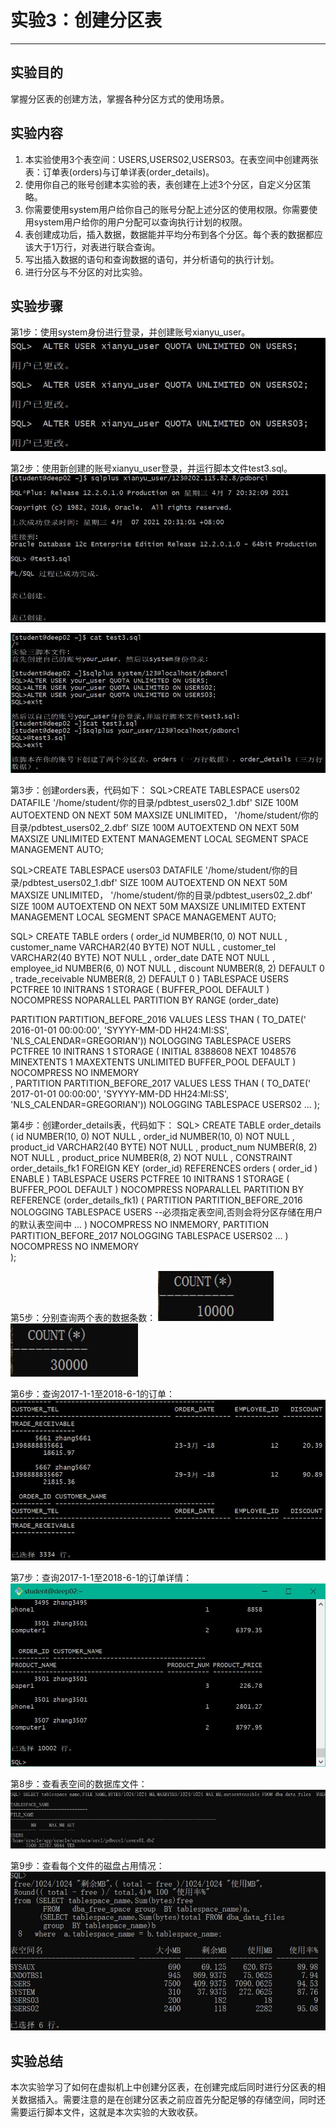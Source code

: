 # 实验3：创建分区表 #

----------

## 实验目的 ##
掌握分区表的创建方法，掌握各种分区方式的使用场景。

## 实验内容 ##
1. 本实验使用3个表空间：USERS,USERS02,USERS03。在表空间中创建两张表：订单表(orders)与订单详表(order_details)。
2. 使用你自己的账号创建本实验的表，表创建在上述3个分区，自定义分区策略。
3. 你需要使用system用户给你自己的账号分配上述分区的使用权限。你需要使用system用户给你的用户分配可以查询执行计划的权限。
4. 表创建成功后，插入数据，数据能并平均分布到各个分区。每个表的数据都应该大于1万行，对表进行联合查询。
5. 写出插入数据的语句和查询数据的语句，并分析语句的执行计划。
6. 进行分区与不分区的对比实验。

## 实验步骤 ##
第1步：使用system身份进行登录，并创建账号xianyu_user。
![avatar](./1.jpg)

第2步：使用新创建的账号xianyu_user登录，并运行脚本文件test3.sql。
![avatar](./2.jpg)

![avatar](./3.jpg)

第3步：创建orders表，代码如下：
SQL>CREATE TABLESPACE users02 DATAFILE
  '/home/student/你的目录/pdbtest_users02_1.dbf'
    SIZE 100M AUTOEXTEND ON NEXT 50M MAXSIZE UNLIMITED，
  '/home/student/你的目录/pdbtest_users02_2.dbf' 
    SIZE 100M AUTOEXTEND ON NEXT 50M MAXSIZE UNLIMITED
  EXTENT MANAGEMENT LOCAL SEGMENT SPACE MANAGEMENT AUTO;
  
  SQL>CREATE TABLESPACE users03 DATAFILE
  '/home/student/你的目录/pdbtest_users02_1.dbf'
    SIZE 100M AUTOEXTEND ON NEXT 50M MAXSIZE UNLIMITED，
  '/home/student/你的目录/pdbtest_users02_2.dbf'
    SIZE 100M AUTOEXTEND ON NEXT 50M MAXSIZE UNLIMITED
  EXTENT MANAGEMENT LOCAL SEGMENT SPACE MANAGEMENT AUTO;
  
  SQL> CREATE TABLE orders
  (
   order_id NUMBER(10, 0) NOT NULL
   , customer_name VARCHAR2(40 BYTE) NOT NULL
   , customer_tel VARCHAR2(40 BYTE) NOT NULL
   , order_date DATE NOT NULL
   , employee_id NUMBER(6, 0) NOT NULL
   , discount NUMBER(8, 2) DEFAULT 0
   , trade_receivable NUMBER(8, 2) DEFAULT 0
  )
  TABLESPACE USERS
  PCTFREE 10 INITRANS 1
  STORAGE (   BUFFER_POOL DEFAULT )
  NOCOMPRESS NOPARALLEL
  PARTITION BY RANGE (order_date)
  
   PARTITION PARTITION_BEFORE_2016 VALUES LESS THAN (
   TO_DATE(' 2016-01-01 00:00:00', 'SYYYY-MM-DD HH24:MI:SS',
   'NLS_CALENDAR=GREGORIAN'))
   NOLOGGING
   TABLESPACE USERS
   PCTFREE 10
   INITRANS 1
   STORAGE
  (
   INITIAL 8388608
   NEXT 1048576
   MINEXTENTS 1
   MAXEXTENTS UNLIMITED
   BUFFER_POOL DEFAULT
  )
  NOCOMPRESS NO INMEMORY  
  , PARTITION PARTITION_BEFORE_2017 VALUES LESS THAN (
  TO_DATE(' 2017-01-01 00:00:00', 'SYYYY-MM-DD HH24:MI:SS',
  'NLS_CALENDAR=GREGORIAN'))
  NOLOGGING
  TABLESPACE USERS02
  ...
  );



第4步：创建order_details表，代码如下：
SQL> CREATE TABLE order_details 
 (
 id NUMBER(10, 0) NOT NULL 
 , order_id NUMBER(10, 0) NOT NULL
 , product_id VARCHAR2(40 BYTE) NOT NULL 
 , product_num NUMBER(8, 2) NOT NULL 
 , product_price NUMBER(8, 2) NOT NULL 
 , CONSTRAINT order_details_fk1 FOREIGN KEY  (order_id)
 REFERENCES orders  (  order_id   )
 ENABLE 
 ) 
 TABLESPACE USERS 
 PCTFREE 10 INITRANS 1 
 STORAGE (   BUFFER_POOL DEFAULT ) 
 NOCOMPRESS NOPARALLEL
 PARTITION BY REFERENCE (order_details_fk1)
 (
 PARTITION PARTITION_BEFORE_2016 
 NOLOGGING 
 TABLESPACE USERS --必须指定表空间,否则会将分区存储在用户的默认表空间中
 ...
 ) 
 NOCOMPRESS NO INMEMORY, 
 PARTITION PARTITION_BEFORE_2017 
 NOLOGGING 
 TABLESPACE USERS02
 ...
 ) 
 NOCOMPRESS NO INMEMORY  
 );

第5步：分别查询两个表的数据条数：
![avatar](./4.jpg)
![avatar](./5.jpg)

第6步：查询2017-1-1至2018-6-1的订单：
![avatar](./6.jpg)

第7步：查询2017-1-1至2018-6-1的订单详情：
![avatar](./7.jpg)

第8步：查看表空间的数据库文件：
![avatar](./8.jpg)

第9步：查看每个文件的磁盘占用情况：
![avatar](./9.jpg)


## 实验总结 ##
本次实验学习了如何在虚拟机上中创建分区表，在创建完成后同时进行分区表的相关数据插入。需要注意的是在创建分区表之前应首先分配足够的存储空间，同时还需要运行脚本文件，这就是本次实验的大致收获。